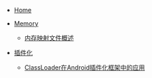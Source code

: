 * [Home](/)

* [Memory]() 
    * [内存映射文件概述](内存/内存映射文件概述.md)       

* [插件化]()
  * [ClassLoader在Android插件化框架中的应用](插件化/ClassLoader在Android插件化框架中的应用.md)   
